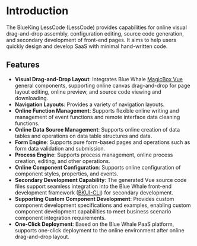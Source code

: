 # Introduction

The BlueKing LessCode (LessCode) provides capabilities for online visual drag-and-drop assembly, configuration editing, source code generation, and secondary development of front-end pages. It aims to help users quickly design and develop SaaS with minimal hand-written code.

## Features

- **Visual Drag-and-Drop Layout**: Integrates Blue Whale [MagicBox Vue](https://magicbox.bk.tencent.com/components_vue/2.0/example/index.html#/) general components, supporting online canvas drag-and-drop for page layout editing, online preview, and source code viewing and downloading.
- **Navigation Layouts**: Provides a variety of navigation layouts.
- **Online Function Management**: Supports flexible online writing and management of event functions and remote interface data cleaning functions.
- **Online Data Source Management**: Supports online creation of data tables and operations on data table structures and data.
- **Form Engine**: Supports pure form-based pages and operations such as form data validation and submission.
- **Process Engine**: Supports process management, online process creation, editing, and other operations.
- **Online Component Configuration**: Supports online configuration of component styles, properties, and events.
- **Secondary Development Capability**: The generated Vue source code files support seamless integration into the Blue Whale front-end development framework ([BKUI-CLI](https://bk.tencent.com/docs/document/6.0/130/5940)) for secondary development.
- **Supporting Custom Component Development**: Provides custom component development specifications and examples, enabling custom component development capabilities to meet business scenario component integration requirements.
- **One-Click Deployment**: Based on the Blue Whale PaaS platform, supports one-click deployment to the online environment after online drag-and-drop layout.

